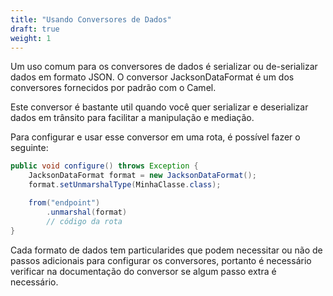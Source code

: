```yaml
---
title: "Usando Conversores de Dados"
draft: true
weight: 1
---
```


Um uso comum para os conversores de dados é serializar ou de-serializar dados em formato JSON. O conversor JacksonDataFormat é um dos conversores fornecidos por padrão com o Camel.

Este conversor é bastante util quando você quer serializar e deserializar dados em trânsito para facilitar a manipulação e mediação.

Para configurar e usar esse conversor em uma rota, é possível fazer o seguinte:

```java
public void configure() throws Exception {
	JacksonDataFormat format = new JacksonDataFormat();
	format.setUnmarshalType(MinhaClasse.class);

	from("endpoint")
		.unmarshal(format)
		// código da rota
}
```

Cada formato de dados tem particularides que podem necessitar ou não de passos adicionais para configurar os conversores, portanto é necessário verificar na documentação do conversor se algum passo extra é necessário.